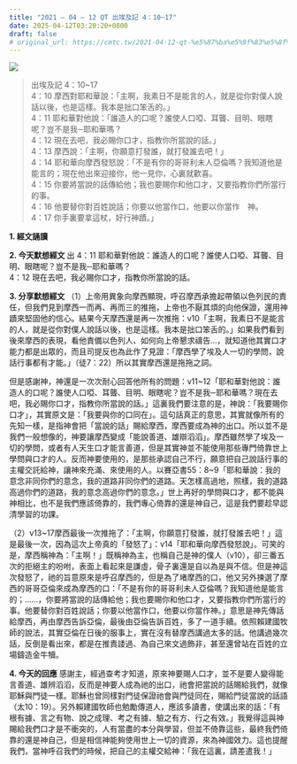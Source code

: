 ```yaml
---
title: "2021 – 04 – 12 QT 出埃及記 4：10~17"
date: 2025-04-12T03:20:20+0800
draft: false
# original_url: https://cmtc.tw/2021-04-12-qt-%e5%87%ba%e5%9f%83%e5%8f%8a%e8%a8%98-4%ef%bc%9a1017
---
```


![](/images/qt.jpg)
> 出埃及記 4：10\~17  
> 4：10 摩西對耶和華說：「主啊，我素日不是能言的人，就是從你對僕人說話以後，也是這樣。我本是拙口笨舌的。」  
> 4：11 耶和華對他說：「誰造人的口呢？誰使人口啞、耳聾、目明、眼瞎呢？豈不是我─耶和華嗎？  
> 4：12 現在去吧，我必賜你口才，指教你所當說的話。」  
> 4：13 摩西說：「主啊，你願意打發誰，就打發誰去吧！」  
> 4：14 耶和華向摩西發怒說：「不是有你的哥哥利未人亞倫嗎？我知道他是能言的；現在他出來迎接你，他一見你，心裏就歡喜。  
> 4：15 你要將當說的話傳給他；我也要賜你和他口才，又要指教你們所當行的事。  
> 4：16 他要替你對百姓說話；你要以他當作口，他要以你當作　神。  
> 4：17 你手裏要拿這杖，好行神蹟。」

**1. 經文誦讀**

**2.  今天默想經文**
出 4：11 耶和華對他說：誰造人的口呢？誰使人口啞、耳聾、目明、眼瞎呢？豈不是我─耶和華嗎？  
4：12 現在去吧，我必賜你口才，指教你所當說的話。

**3. 分享默想經文**
（1）上帝用異象向摩西顯現，呼召摩西承擔起帶領以色列民的責任，但我們見到摩西一而再、再而三的推拖，上帝也不厭其煩的向他保證，還用神蹟來堅固他的信心。結果今天摩西還是再一次推拖：v10「主啊，我素日不是能言的人，就是從你對僕人說話以後，也是這樣。我本是拙口笨舌的。」如果我們看到後來摩西的表現，看他責備以色列人、如何向上帝懇求禱告…，就知道他其實口才能力都是出眾的，而且司提反也為此作了見證：「摩西學了埃及人一切的學問，說話行事都有才能。」（徒7：22）所以其實摩西還是拖拖之詞。

但是感謝神，神還是一次次耐心回答他所有的問題：v11\~12「耶和華對他說：誰造人的口呢？誰使人口啞、耳聾、目明、眼瞎呢？豈不是我─耶和華嗎？現在去吧，我必賜你口才，指教你所當說的話。」這裏我們要注意的是，神說：「我要賜你口才」，其實原文是：「我要與你的口同在」。這句話真正的意思，其實就像所有的先知一樣，是指神會把「當說的話」賜給摩西，摩西要成為神的出口。所以並不是我們一般想像的，神要讓摩西變成「能說善道、雄辯滔滔」。摩西雖然學了埃及一切的學問，或者有人天生口才能言善道，但是其實神並不能使用那些專門倚靠世上學問與口才的人。反而神要使用的，是那些承認自己不行，願意把自己說話行事的主權交託給神，讓神來充滿、來使用的人。以賽亞書55：8\~9「耶和華說：我的意念非同你們的意念，我的道路非同你們的道路。天怎樣高過地，照樣，我的道路高過你們的道路，我的意念高過你們的意念。」世上再好的學問與口才，都不能與神相比，也不是我們應該倚靠的，我們專心倚靠的還是神自己，這是我們要趁早認清學習的功課。

（2）v13\~17摩西最後一次推拖了：「主啊，你願意打發誰，就打發誰去吧！」這是最後一次，因為這次上帝真的「發怒了」：v14「耶和華向摩西發怒說」。可笑的是，摩西稱神為：「主啊！」既稱神為主，也稱自己是神的僕人（v10），卻三番五次的拒絕主的吩咐，表面上看起來是謙虛，骨子裏還是自以為是與不信。但是神這次發怒了，祂的旨意原來是呼召摩西的，但是為了堵摩西的口，他又另外揀選了摩西的哥哥亞倫來成為摩西的口：「不是有你的哥哥利未人亞倫嗎？我知道他是能言的；……，你要將當說的話傳給他；我也要賜你和他口才，又要指教你們所當行的事。他要替你對百姓說話；你要以他當作口，他要以你當作神。」意思是神先傳話給摩西，再由摩西告訴亞倫，最後由亞倫告訴百姓，多了一道手續。依照賴建國牧師的說法，其實亞倫在日後的服事上，實在沒有替摩西講過太多的話。他講過幾次話，反倒是看出來，都是在推責諉過、為自己來文過飾非，甚至還曾站在百姓的立場鑄造金牛犢。

**4. 今天的回應**
感謝主，經過查考才知道，原來神要賜人口才，並不是要人變得能言善道、雄辨滔滔，反而是神要人成為祂的出口，祂會把當說的話賜給我們，就像耶穌與門徒一樣。耶穌也曾同樣對門徒保證祂會與門徒同在，賜給門徒當說的話語（太10：19）。另外賴建國牧師也勉勵傳道人，應該多讀書，使講出來的話：「有根有據、言之有物、說之成理、考之有據、驗之有方、行之有效。」我覺得這與神賜給我們口才是不衝突的，人有當盡的本分與學習，但並不倚靠這些，最終我們倚靠的還是神自己，但是相信神能夠使用世上一切的資源，來為神國效力。這也提醒我們，當神呼召我們的時候，把自己的主權交給神：「我在這裏，請差遣我！」
